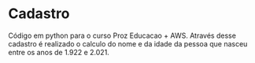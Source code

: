 # Cadastro
Código em python para o curso Proz Educacao + AWS.
Através desse cadastro é realizado o calculo do nome e da idade da pessoa que nasceu entre os anos de 1.922 e 2.021.
